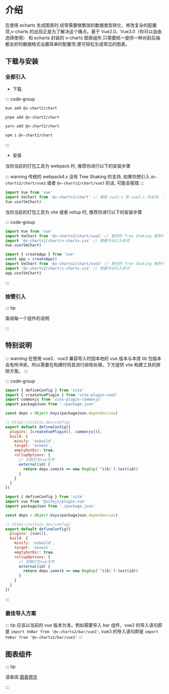 # 介绍

在使用 echarts 生成图表时,经常需要做繁琐的数据类型转化、修改复杂的配置项,v-charts 的出现正是为了解决这个痛点。基于 Vue2.0、Vue3.0（你可以自由选择使用） 和 echarts 封装的 v-charts 图表组件,只需要统一提供一种对前后端都友好的数据格式设置简单的配置项,便可轻松生成常见的图表。

## 下载与安装

### 全部引入

- 下载

::: code-group

```bash [bun]
bun add @v-chart2/chart
```

```bash [pnpm]
pnpm add @v-chart2/chart
```

```bash [yarn]
yarn add @v-chart2/chart
```

```bash [npm]
npm i @v-chart2/chart
```

:::

- 安装

当你当前的打包工具为 webpack 时, 推荐你进行以下的安装步骤

::: warning
传统的 webpack4.x 没有 Tree Shaking 的支持, 如果你想引入 `@v-charts2/chart/vue2` 或者 `@v-charts2/chart/vue3` 的话, 可能会报错
:::

```javascript
import Vue from 'vue'
import VeChart from '@v-charts2/chart' // 兼容 vue2.x 和 vue3.x 的支持, 将会自动加载支持 vue2.x 的支持包或者支持 vue3.x 的支持包
Vue.use(VeChart)
```

当你当前的打包工具为 vite 或者 rollup 时, 推荐你进行以下的安装步骤

::: code-group

```javascript [Vue 2.x]
import Vue from 'vue'
import VeChart from '@v-charts2/chart/vue2' // 更好的 Tree Shaking 推荐引入 vue2.x 的专属支持包
import '@v-charts2/chart/v-charts.css' // 需要手动引入样式
Vue.use(VeChart)
```

```javascript [Vue 3.x]
import { createApp } from 'vue'
const app = createApp()
import VeChart from '@v-charts2/chart/vue3' // 更好的 Tree Shaking 推荐引入 vue3.x 的专属支持包
import '@v-charts2/chart/v-charts.css' // 需要手动引入样式
app.use(VeChart)
```

:::

### 按需引入

::: tip

查阅每一个组件的说明

:::

## 特别说明

::: warning
在使用 vue2、vue3 兼容导入时因本地的 vue 版本与本库 lib 包版本会有所冲突，所以需要在构建时将其进行排除处理，下方提供 vite 构建工具的排除方案。
:::

::: code-group

```js [vue2]
import { defineConfig } from 'vite'
import { createVuePlugin } from 'vite-plugin-vue2'
import commonjs from 'vite-plugin-commonjs'
import packageJson from './package.json'

const deps = Object.keys(packageJson.dependencies)

// https://vitejs.dev/config/
export default defineConfig({
  plugins: [createVuePlugin(), commonjs()],
  build: {
    minify: 'esbuild',
    target: 'esnext',
    emptyOutDir: true,
    rollupOptions: {
      // 忽略打包vue文件
      external(id) {
        return deps.some(k => new RegExp(`^${k}`).test(id))
      }
    }
  }
})
```

```js [vue3]
import { defineConfig } from 'vite'
import vue from '@vitejs/plugin-vue'
import packageJson from './package.json'

const deps = Object.keys(packageJson.dependencies)

// https://vitejs.dev/config/
export default defineConfig({
  plugins: [vue()],
  build: {
    minify: 'esbuild',
    target: 'esnext',
    emptyOutDir: true,
    rollupOptions: {
      // 忽略打包vue文件
      external(id) {
        return deps.some(k => new RegExp(`^${k}`).test(id))
      }
    }
  }
})
```

:::

### 最佳导入方案

::: tip
应该以当前的 vue 版本为准，例如需要导入 bar 组件，vue2 的导入语句即是 `import VeBar from '@v-charts2/bar/vue2'`, vue3 的导入语句即是 `import VeBar from '@v-charts2/bar/vue3'`
:::

## 图表组件

::: tip

请查阅 [图表预览](/charts/)

:::
